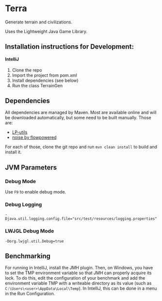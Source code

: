 # Terra
Generate terrain and civilizations.
  
Uses the Lightweight Java Game Library.  
## Installation instructions for Development:
#### IntelliJ
1. Clone the repo
2. Import the project from pom.xml
3. Install dependencies (see below)
4. Run the class TerrainGen

## Dependencies
All dependencies are managed by Maven. Most are available online and will be downloaded
automatically, but some need to be built manually. Those are:

* [LP-utils](https://github.com/LucasPickering/LP-utils)
* [noise by flowpowered](https://github.com/flow/noise)

For each of those, clone the git repo and run `mvn clean install` to build and install it.

## JVM Parameters
### Debug Mode
Use `F9` to enable debug mode.

### Debug Logging
`-Djava.util.logging.config.file="src/test/resources/logging.properties"`

### LWJGL Debug Mode
`-Dorg.lwjgl.util.Debug=true`

## Benchmarking
For running in IntelliJ, install the JMH plugin. Then, on Windows, you have to set the TMP
environment variable so that JMH can properly acquire its lock. To do this, edit the configuration
of your benchmark and add the environment variable TMP with a writeable directory as its value
(such as `C:\Users\<user>\AppData\Local\Temp`). In IntelliJ, this can be done in a menu in the Run
Configuration.